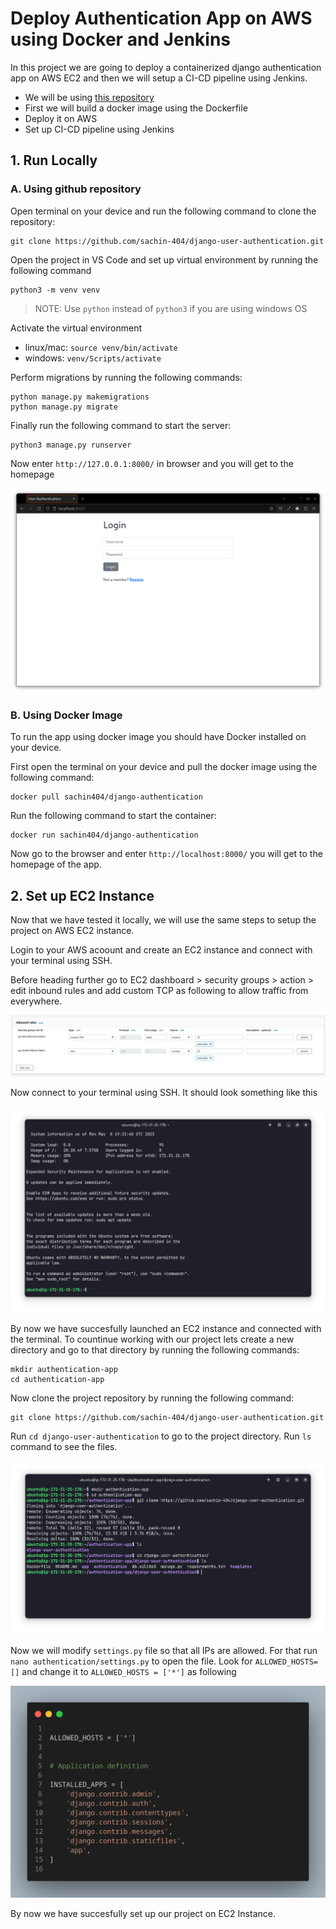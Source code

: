 # Deploy Authentication App on AWS using Docker and Jenkins

In this project we are going to deploy a containerized django authentication app on AWS EC2 and then we will setup a CI-CD pipeline using Jenkins.

- We will be using [this repository](https://github.com/sachin-404/django-user-authentication)
- First we will build a docker image using the Dockerfile
- Deploy it on AWS
- Set up CI-CD pipeline using Jenkins

## 1. Run Locally
### A. Using github repository
Open terminal on your device and run the following command to clone the repository:
```
git clone https://github.com/sachin-404/django-user-authentication.git
```
Open the project in VS Code and set up virtual environment by running the following command
```
python3 -m venv venv
```
> NOTE: Use `python` instead of `python3` if you are using windows OS

Activate the virtual environment

- linux/mac: `source venv/bin/activate`
- windows: `venv/Scripts/activate`

Perform migrations by running the following commands:
```
python manage.py makemigrations
python manage.py migrate
```
Finally run the following command to start the server:
```
python3 manage.py runserver
```
Now enter `http://127.0.0.1:8000/` in browser and you will get to the homepage

![homepage](img/1.png)

### B. Using Docker Image
To run the app using docker image you should have Docker installed on your device.

First open the terminal on your device and pull the docker image using the following command:
```
docker pull sachin404/django-authentication
```

Run the following command to start the container:
```
docker run sachin404/django-authentication
```
Now go to the browser and enter  `http://localhost:8000/` you will get to the homepage of the app.

## 2. Set up EC2 Instance
Now that we have tested it locally, we will use the same steps to setup the project on AWS EC2 instance. 

Login to your AWS acoount and create an EC2 instance and connect with your terminal using SSH.

Before heading further go to EC2 dashboard > security groups > action > edit inbound rules and add custom TCP as following to allow traffic from everywhere.

![security group](img/2.png)

Now connect to your terminal using SSH. It should look something like this

![terminal](img/3.png)

By now we have succesfully launched an EC2 instance and connected with the terminal. To countinue working with our project lets create a new directory and go to that directory by running the following commands:
```
mkdir authentication-app
cd authentication-app
```
Now clone the project repository by running the following command:
```
git clone https://github.com/sachin-404/django-user-authentication.git
```
Run `cd django-user-authentication` to go to the project directory. Run `ls` command to see the files.

![terminal](img/4.png)

Now we will modify `settings.py` file so that all IPs are allowed. For that run `nano authentication/settings.py` to open the file. Look for `ALLOWED_HOSTS=[]` and change it to `ALLOWED_HOSTS = ['*']` as following

![allowed_host](img/5.png)

By now we have succesfully set up our project on EC2 Instance.


